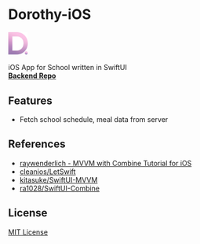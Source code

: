 # Dorothy-iOS
<img src="./Dorothy/Resources/Assets.xcassets/Logo/smallLogo.imageset/image@1x.png" width="40px">

iOS App for School written in SwiftUI  
[**Backend Repo**](https://github.com/DorothyHana/App/tree/develop/server)

## Features
* Fetch school schedule, meal data from server

## References
* [raywenderlich - MVVM with Combine Tutorial for iOS](https://www.raywenderlich.com/4161005-mvvm-with-combine-tutorial-for-ios)
* [cleanios/LetSwift](https://github.com/cleanios/LetSwift)
* [kitasuke/SwiftUI-MVVM](https://github.com/kitasuke/SwiftUI-MVVM)
* [ra1028/SwiftUI-Combine](https://github.com/ra1028/SwiftUI-Combine)

## License
[MIT License](https://adampritchard.mit-license.org)